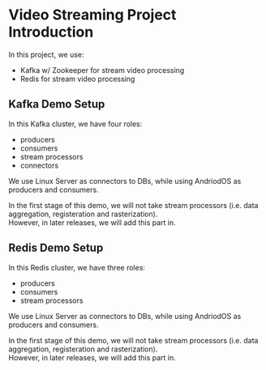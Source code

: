 # Video Streaming Project Introduction

In this project, we use:
- Kafka w/ Zookeeper for stream video processing
- Redis for stream video processing


## Kafka Demo Setup

In this Kafka cluster, we have four roles:
- producers 
- consumers
- stream processors
- connectors 


We use Linux Server as connectors to DBs, while using AndriodOS as producers and consumers.

In the first stage of this demo, we will not take stream processors (i.e. data aggregation, registeration and rasterization).\
However, in later releases, we will add this part in. 



## Redis Demo Setup

In this Redis cluster, we have three roles:
- producers 
- consumers
- stream processors



We use Linux Server as connectors to DBs, while using AndriodOS as producers and consumers.

In the first stage of this demo, we will not take stream processors (i.e. data aggregation, registeration and rasterization).\
However, in later releases, we will add this part in. 
